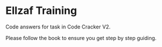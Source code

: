 # Ellzaf Training
Code answers for task in Code Cracker V2.

Please follow the book to ensure you get step by step guiding.
